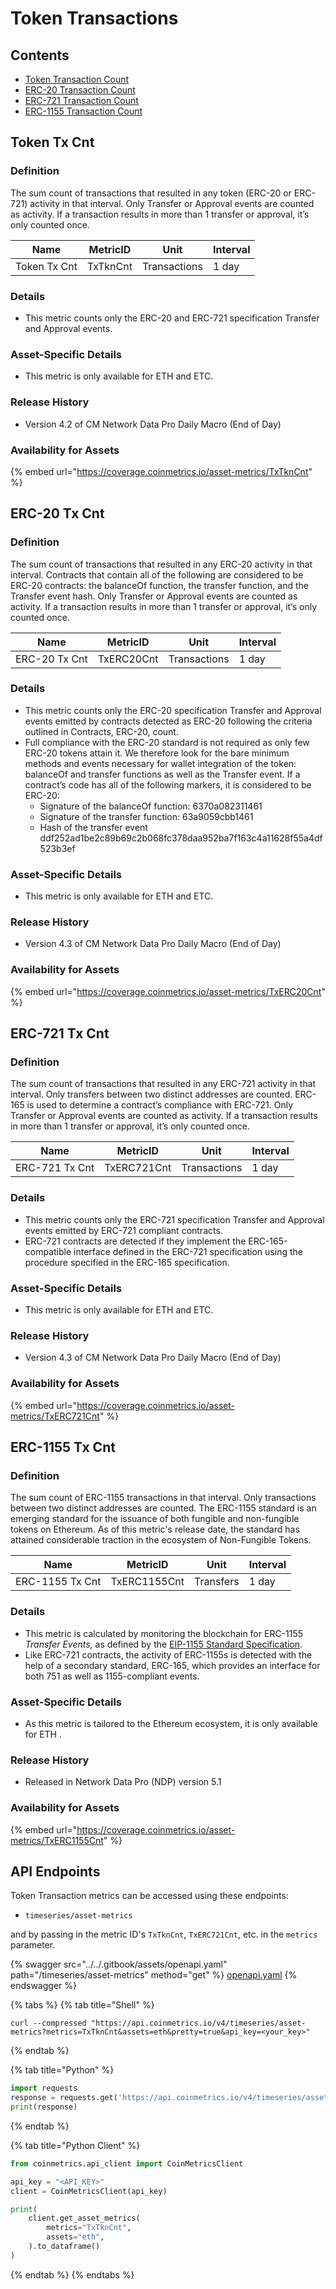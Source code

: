 # Token Transactions

## Contents

* [Token Transaction Count](token-transactions.md#token)
* [ERC-20 Transaction Count](token-transactions.md#erc20)
* [ERC-721 Transaction Count](token-transactions.md#erc721)
* [ERC-1155 Transaction Count](token-transactions.md#erc1155)

## Token Tx Cnt <a href="#token" id="token"></a>

### Definition

The sum count of transactions that resulted in any token (ERC-20 or ERC-721) activity in that interval. Only Transfer or Approval events are counted as activity. If a transaction results in more than 1 transfer or approval, it’s only counted once.

| Name         | MetricID | Unit         | Interval |
| ------------ | -------- | ------------ | -------- |
| Token Tx Cnt | TxTknCnt | Transactions | 1 day    |

### Details

* This metric counts only the ERC-20 and ERC-721 specification Transfer and Approval events.

### Asset-Specific Details

* This metric is only available for ETH and ETC.

### Release History

* Version 4.2 of CM Network Data Pro Daily Macro (End of Day)

### Availability for Assets

{% embed url="https://coverage.coinmetrics.io/asset-metrics/TxTknCnt" %}

## ERC-20 Tx Cnt <a href="#erc20" id="erc20"></a>

### Definition

The sum count of transactions that resulted in any ERC-20 activity in that interval. Contracts that contain all of the following are considered to be ERC-20 contracts: the balanceOf function, the transfer function, and the Transfer event hash. Only Transfer or Approval events are counted as activity. If a transaction results in more than 1 transfer or approval, it’s only counted once.

| Name          | MetricID   | Unit         | Interval |
| ------------- | ---------- | ------------ | -------- |
| ERC-20 Tx Cnt | TxERC20Cnt | Transactions | 1 day    |

### Details

* This metric counts only the ERC-20 specification Transfer and Approval events emitted by contracts detected as ERC-20 following the criteria outlined in Contracts, ERC-20, count.
* Full compliance with the ERC-20 standard is not required as only few ERC-20 tokens attain it. We therefore look for the bare minimum methods and events necessary for wallet integration of the token: balanceOf and transfer functions as well as the Transfer event. If a contract’s code has all of the following markers, it is considered to be ERC-20:
  * Signature of the balanceOf function: 6370a082311461
  * Signature of the transfer function: 63a9059cbb1461
  * Hash of the transfer event ddf252ad1be2c89b69c2b068fc378daa952ba7f163c4a11628f55a4df523b3ef

### Asset-Specific Details

* This metric is only available for ETH and ETC.

### Release History

* Version 4.3 of CM Network Data Pro Daily Macro (End of Day)

### Availability for Assets

{% embed url="https://coverage.coinmetrics.io/asset-metrics/TxERC20Cnt" %}

## ERC-721 Tx Cnt <a href="#erc721" id="erc721"></a>

### Definition

The sum count of transactions that resulted in any ERC-721 activity in that interval. Only transfers between two distinct addresses are counted. ERC-165 is used to determine a contract’s compliance with ERC-721. Only Transfer or Approval events are counted as activity. If a transaction results in more than 1 transfer or approval, it’s only counted once.

| Name           | MetricID    | Unit         | Interval |
| -------------- | ----------- | ------------ | -------- |
| ERC-721 Tx Cnt | TxERC721Cnt | Transactions | 1 day    |

### Details

* This metric counts only the ERC-721 specification Transfer and Approval events emitted by ERC-721 compliant contracts.
* ERC-721 contracts are detected if they implement the ERC-165-compatible interface defined in the ERC-721 specification using the procedure specified in the ERC-165 specification.

### Asset-Specific Details

* This metric is only available for ETH and ETC.

### Release History

* Version 4.3 of CM Network Data Pro Daily Macro (End of Day)

### Availability for Assets

{% embed url="https://coverage.coinmetrics.io/asset-metrics/TxERC721Cnt" %}

## ERC-1155 Tx Cnt <a href="#erc1155" id="erc1155"></a>

### Definition

The sum count of ERC-1155 transactions in that interval. Only transactions between two distinct addresses are counted. The ERC-1155 standard is an emerging standard for the issuance of both fungible and non-fungible tokens on Ethereum. As of this metric's release date, the standard has attained considerable traction in the ecosystem of Non-Fungible Tokens.

| Name            | MetricID     | Unit      | Interval |
| --------------- | ------------ | --------- | -------- |
| ERC-1155 Tx Cnt | TxERC1155Cnt | Transfers | 1 day    |

### Details

* This metric is calculated by monitoring the blockchain for ERC-1155 _Transfer Events,_ as defined by the [EIP-1155 Standard Specification](https://eips.ethereum.org/EIPS/eip-1155).
* Like ERC-721 contracts, the activity of ERC-1155s is detected with the help of a secondary standard, ERC-165, which provides an interface for both 751 as well as 1155-compliant events.

### Asset-Specific Details

* As this metric is tailored to the Ethereum ecosystem, it is only available for ETH .

### Release History

* Released in Network Data Pro (NDP) version 5.1

### Availability for Assets

{% embed url="https://coverage.coinmetrics.io/asset-metrics/TxERC1155Cnt" %}

## API Endpoints

Token Transaction metrics can be accessed using these endpoints:

* `timeseries/asset-metrics`

and by passing in the metric ID's `TxTknCnt`, `TxERC721Cnt`, etc. in the `metrics` parameter.

{% swagger src="../../.gitbook/assets/openapi.yaml" path="/timeseries/asset-metrics" method="get" %}
[openapi.yaml](../../.gitbook/assets/openapi.yaml)
{% endswagger %}

{% tabs %}
{% tab title="Shell" %}
```shell
curl --compressed "https://api.coinmetrics.io/v4/timeseries/asset-metrics?metrics=TxTknCnt&assets=eth&pretty=true&api_key=<your_key>"
```
{% endtab %}

{% tab title="Python" %}
```python
import requests
response = requests.get('https://api.coinmetrics.io/v4/timeseries/asset-metrics?metrics=TxTknCnt&assets=eth&pretty=true&api_key=<your_key>').json()
print(response)
```
{% endtab %}

{% tab title="Python Client" %}
```python
from coinmetrics.api_client import CoinMetricsClient

api_key = "<API_KEY>"
client = CoinMetricsClient(api_key)

print(
    client.get_asset_metrics(
        metrics="TxTknCnt", 
        assets="eth",
    ).to_dataframe()
)
```
{% endtab %}
{% endtabs %}
